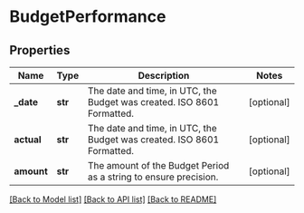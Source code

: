 # BudgetPerformance

## Properties
Name | Type | Description | Notes
------------ | ------------- | ------------- | -------------
**_date** | **str** | The date and time, in UTC, the Budget was created. ISO 8601 Formatted. | [optional] 
**actual** | **str** | The date and time, in UTC, the Budget was created. ISO 8601 Formatted. | [optional] 
**amount** | **str** | The amount of the Budget Period as a string to ensure precision. | [optional] 

[[Back to Model list]](../README.md#documentation-for-models) [[Back to API list]](../README.md#documentation-for-api-endpoints) [[Back to README]](../README.md)



